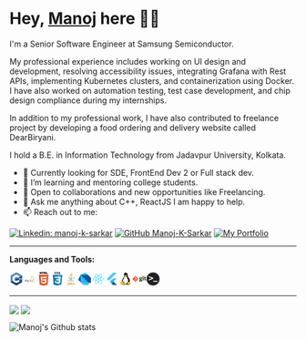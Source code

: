 # Hey, [Manoj](https://github.com/manojksarkar) here 👋🏽 


I'm a Senior Software Engineer at Samsung Semiconductor. 


My professional experience includes working on UI design and development, resolving accessibility issues, integrating Grafana with Rest APIs, implementing Kubernetes clusters, and containerization using Docker. 
<br/>
I have also worked on automation testing, test case development, and chip design compliance during my internships.

In addition to my professional work, I have also contributed to freelance project by developing a food ordering and delivery website called DearBiryani.

I hold a B.E. in Information Technology from Jadavpur University, Kolkata.


- 🔭 Currently looking for SDE, FrontEnd Dev 2 or Full stack dev.
- 🌱 I’m learning and mentoring college students.
- 👯 Open to collaborations and new opportunities like Freelancing. 
- 💬 Ask me anything about C++, ReactJS I am happy to help.
- 📫 Reach out to me:
  
[![Linkedin: manoj-k-sarkar](https://img.shields.io/badge/-Connect-blue?style=flat-square&logo=Linkedin&logoColor=white&link=https://www.linkedin.com/in/manojksarkar/)](https://www.linkedin.com/in/manojksarkar//)
[![GitHub Manoj-K-Sarkar](https://img.shields.io/github/followers/manojksarkar?label=follow&style=social)](https://github.com/manojksarkar)
[![My Portfolio](http://img.shields.io/badge/-Portfolio-orangered?style=flat-squarelink=http://manojkumarsarkar.me/)](https://manojksarkar.netlify.app/)

---------------------------------------------------------------------------------------------------------------------------------------------------------------------------------

**Languages and Tools:** 

<img align="left" height="24" src="https://raw.githubusercontent.com/github/explore/80688e429a7d4ef2fca1e82350fe8e3517d3494d/topics/cpp/cpp.png"/>
<img align="left" height="24" src="https://raw.githubusercontent.com/github/explore/80688e429a7d4ef2fca1e82350fe8e3517d3494d/topics/mysql/mysql.png"/>
<img align="left" height="24" src="https://raw.githubusercontent.com/github/explore/80688e429a7d4ef2fca1e82350fe8e3517d3494d/topics/html/html.png"/>
<img align="left" height="24" src="https://raw.githubusercontent.com/github/explore/80688e429a7d4ef2fca1e82350fe8e3517d3494d/topics/css/css.png"/>
<img align="left" height="24" src="https://raw.githubusercontent.com/github/explore/80688e429a7d4ef2fca1e82350fe8e3517d3494d/topics/java/java.png">
<img align="left" height="24" src="https://raw.githubusercontent.com/github/explore/80688e429a7d4ef2fca1e82350fe8e3517d3494d/topics/dart/dart.png">
<img align="left" height="24" src="https://raw.githubusercontent.com/github/explore/80688e429a7d4ef2fca1e82350fe8e3517d3494d/topics/react/react.png">
<img align="left" height="24" src="https://raw.githubusercontent.com/github/explore/80688e429a7d4ef2fca1e82350fe8e3517d3494d/topics/flutter/flutter.png">
<img align="left" height="24" src="https://raw.githubusercontent.com/github/explore/80688e429a7d4ef2fca1e82350fe8e3517d3494d/topics/linux/linux.png">
<img align="left" height="24" src="https://raw.githubusercontent.com/github/explore/80688e429a7d4ef2fca1e82350fe8e3517d3494d/topics/git/git.png">
<img height="24" src="https://raw.githubusercontent.com/github/explore/80688e429a7d4ef2fca1e82350fe8e3517d3494d/topics/terminal/terminal.png">

---------------------------------------------------------------------------------------------------------------------------------------------------------------------------------

<img align="center" src="https://github-readme-stats.vercel.app/api/top-langs/?username=manojksarkar&layout=compact&theme=merko&count_private=true" />

<img align="center" src="https://github-readme-stats.vercel.app/api?username=manojksarkar&count_private=true&show_icons=true&theme=highcontrast" />

![Manoj's Github stats](https://github-readme-streak-stats.herokuapp.com/?user=manojksarkar&theme=vision-friendly-dark)
